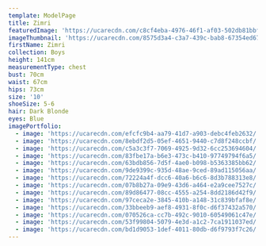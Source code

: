```yaml
---
template: ModelPage
title: Zimri
featuredImage: 'https://ucarecdn.com/c8cf4eba-4976-46f1-af03-502db81bbf74/'
imageThumbnail: 'https://ucarecdn.com/8575d3a4-c3a7-439c-bab8-67354ed67e7d/'
firstName: Zimri
collection: Boys
height: 141cm
measurementType: chest
bust: 70cm
waist: 67cm
hips: 73cm
size: '10'
shoeSize: 5-6
hair: Dark Blonde
eyes: Blue
imagePortfolio:
  - image: 'https://ucarecdn.com/efcfc9b4-aa79-41d7-a903-debc4feb2632/'
  - image: 'https://ucarecdn.com/8ebdf2d5-05ef-4651-9440-c7d8f248ccbf/'
  - image: 'https://ucarecdn.com/c5a3c3f7-7069-4925-9d32-6cc253694604/'
  - image: 'https://ucarecdn.com/83fbe17a-b6e3-473c-b410-97749794f6a5/'
  - image: 'https://ucarecdn.com/63bdb856-7d5f-4ae0-b098-b5363385bb62/'
  - image: 'https://ucarecdn.com/9de9399c-935d-48ae-9ced-89ad115056aa/'
  - image: 'https://ucarecdn.com/72224a4f-dcc6-40a6-b6c6-8d3b788313e8/'
  - image: 'https://ucarecdn.com/07b8b27a-09e9-43d6-a464-e2a9cee7527c/'
  - image: 'https://ucarecdn.com/89d86477-08cc-4555-a254-8dd2186d42f9/'
  - image: 'https://ucarecdn.com/97ceca2e-3845-410b-a148-31c839bfaf8e/'
  - image: 'https://ucarecdn.com/33bbeeb9-aef8-4931-8f0c-d6f37432a570/'
  - image: 'https://ucarecdn.com/070526ca-cc7b-492c-9010-60549061c47e/'
  - image: 'https://ucarecdn.com/53f99804-5079-4e3d-a1c2-7ca1911037ed/'
  - image: 'https://ucarecdn.com/bd1d9053-1def-4011-80db-d6f9793f7c26/'
---
```


